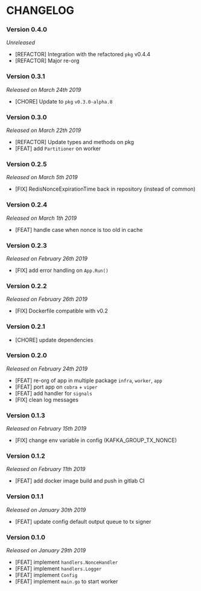 # CHANGELOG

### Version 0.4.0

*Unreleased*

- [REFACTOR] Integration with the refactored `pkg` v0.4.4
- [REFACTOR] Major re-org

### Version 0.3.1

*Released on March 24th 2019*

- [CHORE] Update to `pkg` `v0.3.0-alpha.8`
  
### Version 0.3.0

*Released on March 22th 2019*

- [REFACTOR] Update types and methods on pkg
- [FEAT] add `Partitioner` on worker

### Version 0.2.5

*Released on March 5th 2019*

- [FIX] RedisNonceExpirationTime back in repository (instead of common)

### Version 0.2.4

*Released on March 1th 2019*

- [FEAT] handle case when nonce is too old in cache

### Version 0.2.3

*Released on February 26th 2019*

- [FIX] add error handling on `App.Run()`

### Version 0.2.2

*Released on February 26th 2019*

- [FIX] Dockerfile compatible with v0.2


### Version 0.2.1

- [CHORE] update dependencies

### Version 0.2.0

*Released on February 24th 2019*

- [FEAT] re-org of app in multiple package `infra`, `worker`, `app`
- [FEAT] port app on `cobra` + `viper`
- [FEAT] add handler for `signals`
- [FIX] clean log messages
  
### Version 0.1.3

*Released on February 15th 2019*

- [FIX] change env variable in config (KAFKA_GROUP_TX_NONCE)

### Version 0.1.2

*Released on February 11th 2019*

- [FEAT] add docker image build and push in gitlab CI

### Version 0.1.1

*Released on January 30th 2019*

- [FEAT] update config default output queue to tx signer

### Version 0.1.0

*Released on January 29th 2019*

- [FEAT] implement `handlers.NonceHandler`
- [FEAT] implement `handlers.Logger`
- [FEAT] implement `Config`
- [FEAT] implement `main.go` to start worker